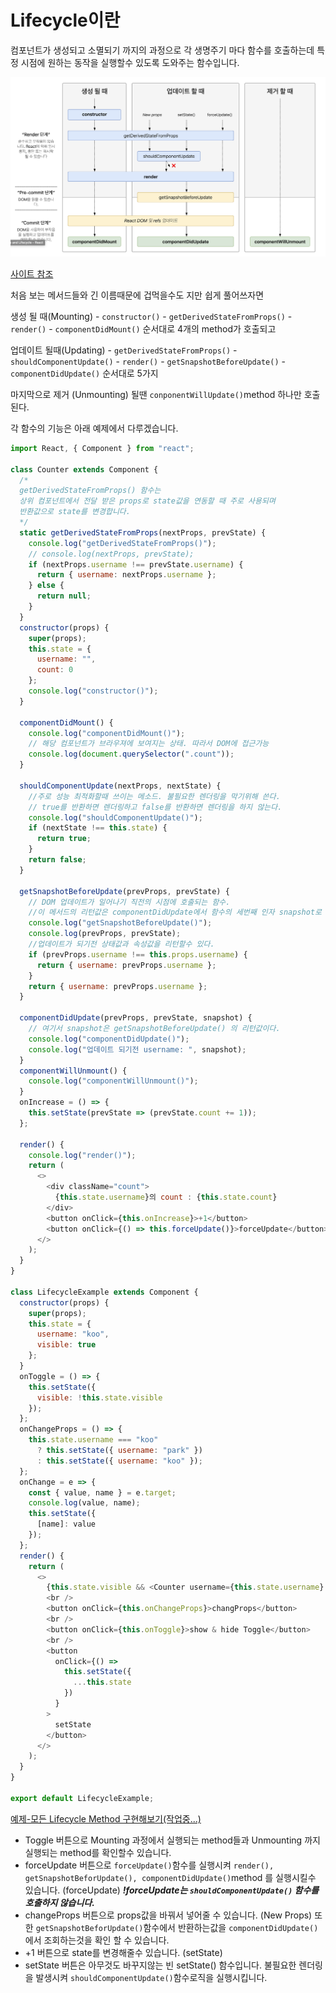 # Lifecycle이란

컴포넌트가 생성되고 소멸되기 까지의 과정으로 각 생명주기 마다 함수를 호출하는데 특정 시점에 원하는 동작을 실행할수 있도록 도와주는 함수입니다.

<img src="./Lifecycle.png"  width="650px" />

[사이트 참조](https://projects.wojtekmaj.pl/react-lifecycle-methods-diagram/)

처음 보는 메서드들와 긴 이름때문에 겁먹을수도 지만 쉽게 풀어쓰자면

생성 될 때(Mounting) - `constructor()` - `getDerivedStateFromProps()` - `render()` - `componentDidMount()` 순서대로 4개의 method가 호출되고

업데이트 될때(Updating) - `getDerivedStateFromProps()` - `shouldComponentUpdate()` - `render()` - `getSnapshotBeforeUpdate()` - `componentDidUpdate()` 순서대로 5가지

마지막으로 제거 (Unmounting) 될땐 `conponentWillUpdate()`method 하나만 호출된다.

각 함수의 기능은 아래 예제에서 다루겠습니다.

```javascript
import React, { Component } from "react";

class Counter extends Component {
  /* 
  getDerivedStateFromProps() 함수는 
  상위 컴포넌트에서 전달 받은 props로 state값을 연동할 때 주로 사용되며
  반환값으로 state를 변경합니다.
  */
  static getDerivedStateFromProps(nextProps, prevState) {
    console.log("getDerivedStateFromProps()");
    // console.log(nextProps, prevState);
    if (nextProps.username !== prevState.username) {
      return { username: nextProps.username };
    } else {
      return null;
    }
  }
  constructor(props) {
    super(props);
    this.state = {
      username: "",
      count: 0
    };
    console.log("constructor()");
  }

  componentDidMount() {
    console.log("componentDidMount()");
    // 해당 컴포넌트가 브라우져에 보여지는 상태. 따라서 DOM에 접근가능
    console.log(document.querySelector(".count"));
  }

  shouldComponentUpdate(nextProps, nextState) {
    //주로 성능 최적화할때 쓰이는 메소드. 불필요한 렌더링을 막기위해 쓴다.
    // true를 반환하면 렌더링하고 false를 반환하면 렌더링을 하지 않는다.
    console.log("shouldComponentUpdate()");
    if (nextState !== this.state) {
      return true;
    }
    return false;
  }

  getSnapshotBeforeUpdate(prevProps, prevState) {
    // DOM 업데이트가 일어나기 직전의 시점에 호출되는 함수.
    //이 메서드의 리턴값은 componentDidUpdate에서 함수의 세번째 인자 snapshot로 조회 할수 있다.
    console.log("getSnapshotBeforeUpdate()");
    console.log(prevProps, prevState);
    //업데이트가 되기전 상태값과 속성값을 리턴할수 있다.
    if (prevProps.username !== this.props.username) {
      return { username: prevProps.username };
    }
    return { username: prevProps.username };
  }

  componentDidUpdate(prevProps, prevState, snapshot) {
    // 여기서 snapshot은 getSnapshotBeforeUpdate() 의 리턴값이다.
    console.log("componentDidUpdate()");
    console.log("업데이트 되기전 username: ", snapshot);
  }
  componentWillUnmount() {
    console.log("componentWillUnmount()");
  }
  onIncrease = () => {
    this.setState(prevState => (prevState.count += 1));
  };

  render() {
    console.log("render()");
    return (
      <>
        <div className="count">
          {this.state.username}의 count : {this.state.count}
        </div>
        <button onClick={this.onIncrease}>+1</button>
        <button onClick={() => this.forceUpdate()}>forceUpdate</button>
      </>
    );
  }
}

class LifecycleExample extends Component {
  constructor(props) {
    super(props);
    this.state = {
      username: "koo",
      visible: true
    };
  }
  onToggle = () => {
    this.setState({
      visible: !this.state.visible
    });
  };
  onChangeProps = () => {
    this.state.username === "koo"
      ? this.setState({ username: "park" })
      : this.setState({ username: "koo" });
  };
  onChange = e => {
    const { value, name } = e.target;
    console.log(value, name);
    this.setState({
      [name]: value
    });
  };
  render() {
    return (
      <>
        {this.state.visible && <Counter username={this.state.username} />}
        <br />
        <button onClick={this.onChangeProps}>changProps</button>
        <br />
        <button onClick={this.onToggle}>show & hide Toggle</button>
        <br />
        <button
          onClick={() =>
            this.setState({
              ...this.state
            })
          }
        >
          setState
        </button>
      </>
    );
  }
}

export default LifecycleExample;
```

[예제-모든 Lifecycle Method 구현해보기(작업중...)](./LifecycleExample.js)

- Toggle 버튼으로 Mounting 과정에서 실행되는 method들과 Unmounting 까지 실행되는 method를 확인할수 있습니다.
- forceUpdate 버튼으로 `forceUpdate()`함수를 실행시켜 `render(), getSnapshotBeforUpdate(), componentDidUpdate()`method 를 실행시킬수 있습니다. (forceUpdate) **_!forceUpdate는 `shouldComponentUpdate()` 함수를 호출하지 않습니다._**
- changeProps 버튼으로 props값을 바꿔서 넣어줄 수 있습니다. (New Props) 또한 `getSnapshotBeforUpdate()`함수에서 반환하는값을 `componentDidUpdate()`에서 조회하는것을 확인 할 수 있습니다.
- +1 버튼으로 state를 변경해줄수 있습니다. (setState)
- setState 버튼은 아무것도 바꾸지않는 빈 setState() 함수입니다. 불필요한 렌더링을 발생시켜 `shouldComponentUpdate()`함수로직을 실행시킵니다.
